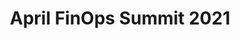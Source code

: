 ---
title: April FinOps Summit 2021
description: View the Summit which includes keynotes on Engineering Action Work Group, Accurate Forecasting and with Shared Costs.
date-added: Apr 2021
type: Video
source: Foundation Contribution
label: 
link: https://youtu.be/ck8EbE38MNs
cloud-provider: 
  - Multi-Cloud
framework-capabilities:
  - Forecasting
  - Managing Shared Cost
permalink: /resources/not-here/
weight: 30
listing: true
---